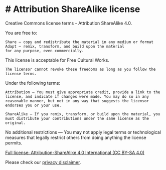 # # Attribution ShareAlike license

Creative Commons license terms - Attribution ShareAlike 4.0.

You are free to:

    Share — copy and redistribute the material in any medium or format
    Adapt — remix, transform, and build upon the material
    for any purpose, even commercially.

This license is acceptable for Free Cultural Works.

    The licensor cannot revoke these freedoms as long as you follow the license terms.

Under the following terms:

    Attribution — You must give appropriate credit, provide a link to the license, and indicate if changes were made. You may do so in any reasonable manner, but not in any way that suggests the licensor endorses you or your use.

    ShareAlike — If you remix, transform, or build upon the material, you must distribute your contributions under the same license as the original.

No additional restrictions — You may not apply legal terms or technological measures that legally restrict others from doing anything the license permits.

[Full license:  Attribution-ShareAlike 4.0 International (CC BY-SA 4.0)](https://creativecommons.org/licenses/by-sa/4.0/deed.en)

Please check our [privacy disclaimer](https://www.quienesquien.wiki/privacidad).
